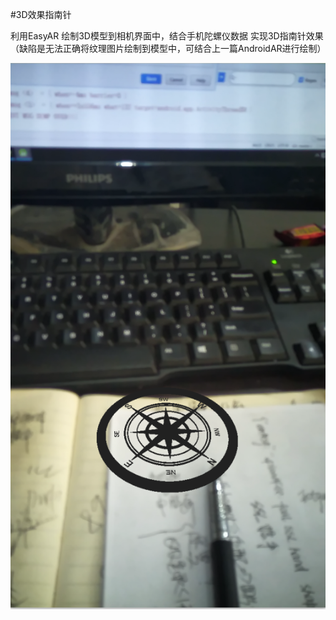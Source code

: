 #3D效果指南针

利用EasyAR 绘制3D模型到相机界面中，结合手机陀螺仪数据 实现3D指南针效果（缺陷是无法正确将纹理图片绘制到模型中，可结合上一篇AndroidAR进行绘制）


![image](https://github.com/pingan01/ZhiNanZhen/blob/master/%E6%95%88%E6%9E%9C%E5%9B%BE.png)
